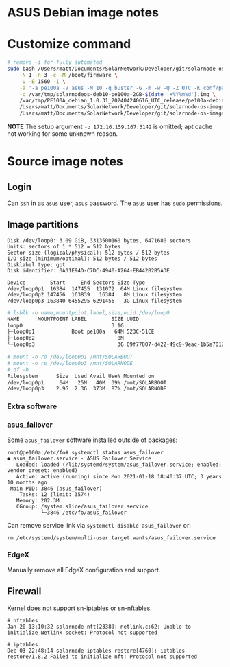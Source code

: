 # ASUS Debian image notes

# Customize command

```sh
# remove -i for fully automated
sudo bash /Users/matt/Documents/SolarNetwork/Developer/git/solarnode-os-images/debian/bin/customize.sh -v -z \
	-N 1 -n 3 -c -M /boot/firmware \
	-v -E 1560 -i \
	-a '-a pe100a -V asus -M 10 -q buster -G -m -w -Q -Z UTC -K conf/packages-deb10-add.txt -k conf/packages-deb10-keep.txt -A conf/packages-deb10-add-late.txt -x bin/asus-extra-late.sh' \
	-o /var/tmp/solarnodeos-deb10-pe100a-2GB-$(date '+%Y%m%d').img \
	/var/tmp/PE100A_debian_1.0.31_202404240616_UTC_release/pe100a-debian-raw.img \
	/Users/matt/Documents/SolarNetwork/Developer/git/solarnode-os-images/debian/bin/setup-sn.sh \
	/Users/matt/Documents/SolarNetwork/Developer/git/solarnode-os-images/debian/pe100a:/tmp/overlay
```

**NOTE** The setup argument `-o 172.16.159.167:3142` is omitted; apt cache not working for some unknown reason.

# Source image notes

## Login

Can `ssh` in as `asus` user, `asus` password. The `asus` user has `sudo` permissions.

## Image partitions

```
Disk /dev/loop0: 3.09 GiB, 3313500160 bytes, 6471680 sectors
Units: sectors of 1 * 512 = 512 bytes
Sector size (logical/physical): 512 bytes / 512 bytes
I/O size (minimum/optimal): 512 bytes / 512 bytes
Disklabel type: gpt
Disk identifier: 0A01E94D-C7DC-4940-A264-EB442B2B5ADE

Device        Start     End Sectors Size Type
/dev/loop0p1  16384  147455  131072  64M Linux filesystem
/dev/loop0p2 147456  163839   16384   8M Linux filesystem
/dev/loop0p3 163840 6455295 6291456   3G Linux filesystem
```

```sh
# lsblk -o name,mountpoint,label,size,uuid /dev/loop0
NAME      MOUNTPOINT LABEL        SIZE UUID
loop0                             3.1G 
├─loop0p1            Boot pe100a   64M 523C-51CE
├─loop0p2                           8M 
└─loop0p3                           3G 09f77807-d422-49c9-9eac-1b5a70129d68
```

```sh
# mount -o ro /dev/loop0p1 /mnt/SOLARBOOT
# mount -o ro /dev/loop0p3 /mnt/SOLARNODE
# df -h
Filesystem      Size  Used Avail Use% Mounted on
/dev/loop0p1     64M   25M   40M  39% /mnt/SOLARBOOT
/dev/loop0p3    2.9G  2.3G  373M  87% /mnt/SOLARNODE
```

### Extra software

### asus_failover

Some `asus_failover` software installed outside of packages:

```
root@pe100a:/etc/fo# systemctl status asus_failover
● asus_failover.service - ASUS Failover Service
   Loaded: loaded (/lib/systemd/system/asus_failover.service; enabled; vendor preset: enabled)
   Active: active (running) since Mon 2021-01-18 18:40:37 UTC; 3 years 10 months ago
 Main PID: 3846 (asus_failover)
    Tasks: 12 (limit: 3574)
   Memory: 202.3M
   CGroup: /system.slice/asus_failover.service
           └─3846 /etc/fo/asus_failover
```

Can remove service link via `systemctl disable asus_failover` or:

```
rm /etc/systemd/system/multi-user.target.wants/asus_failover.service
```

### EdgeX

Manually remove all EdgeX configuration and support.

## Firewall

Kernel does not support sn-iptables or sn-nftables.

```
# nftables
Jan 20 13:10:32 solarnode nft[2338]: netlink.c:62: Unable to initialize Netlink socket: Protocol not supported

# iptables
Dec 03 22:48:14 solarnode iptables-restore[4760]: iptables-restore/1.8.2 Failed to initialize nft: Protocol not supported
```